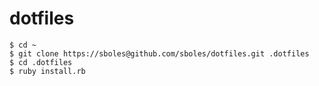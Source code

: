 # dotfiles

    $ cd ~
    $ git clone https://sboles@github.com/sboles/dotfiles.git .dotfiles
    $ cd .dotfiles
    $ ruby install.rb

